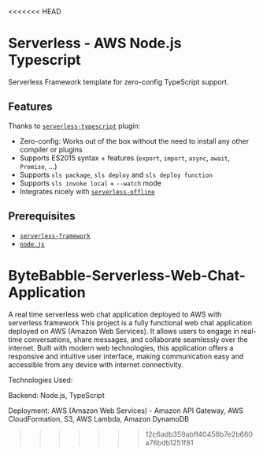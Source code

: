 <<<<<<< HEAD
# Serverless - AWS Node.js Typescript

Serverless Framework template for zero-config TypeScript support.

## Features

Thanks to [`serverless-typescript`](https://github.com/prisma-labs/serverless-plugin-typescript) plugin:

- Zero-config: Works out of the box without the need to install any other compiler or plugins
- Supports ES2015 syntax + features (`export`, `import`, `async`, `await`, `Promise`, ...)
- Supports `sls package`, `sls deploy` and `sls deploy function`
- Supports `sls invoke local` + `--watch` mode
- Integrates nicely with [`serverless-offline`](https://github.com/dherault/serverless-offline)

## Prerequisites

- [`serverless-framework`](https://github.com/serverless/serverless)
- [`node.js`](https://nodejs.org)


# ByteBabble-Serverless-Web-Chat-Application
A real time serverless web chat application deployed to AWS with serverless framework
This project is a fully functional web chat application deployed on AWS (Amazon Web Services). It allows users to engage in real-time conversations, share messages, and collaborate seamlessly over the internet. Built with modern web technologies, this application offers a responsive and intuitive user interface, making communication easy and accessible from any device with internet connectivity.

Technologies Used:

Backend: Node.js, TypeScript

Deployment: AWS (Amazon Web Services) - Amazon API Gateway, AWS CloudFormation, S3, AWS Lambda, Amazon DynamoDB
>>>>>>> 12c6adb359abff40456b7e2b660a76bdb1251f81
